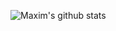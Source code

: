 ![Maxim's github stats](https://github-readme-stats.vercel.app/api?username=MaximKing1&count_private=true&show_icons=true&theme=vue-dark)
